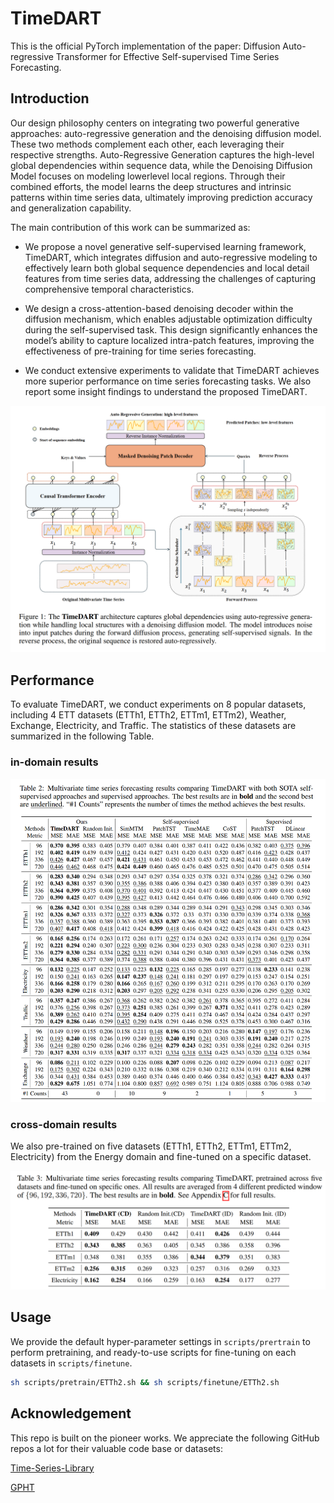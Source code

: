 # TimeDART
This is the official PyTorch implementation of the paper: Diffusion Auto-regressive Transformer for Effective Self-supervised Time Series Forecasting.

## Introduction

Our design philosophy centers on integrating two powerful generative approaches: auto-regressive generation and the denoising diffusion model. These two methods complement each other, each leveraging their respective strengths. Auto-Regressive Generation captures the high-level global dependencies within sequence data, while the Denoising Diffusion Model focuses on modeling lowerlevel local regions. Through their combined efforts, the model learns the deep structures and intrinsic patterns within time series data, ultimately improving prediction accuracy and generalization capability.   

The main contribution of this work can be summarized as:

- We propose a novel generative self-supervised learning framework, TimeDART, which integrates diffusion and auto-regressive modeling to effectively learn both global sequence dependencies and local detail features from time series data, addressing the challenges of capturing comprehensive temporal characteristics.

- We design a cross-attention-based denoising decoder within the diffusion mechanism, which enables adjustable optimization difficulty during the self-supervised task. This design significantly enhances the model’s ability to capture localized intra-patch features, improving the effectiveness of pre-training for time series forecasting.

- We conduct extensive experiments to validate that TimeDART achieves more superior performance on time series forecasting tasks. We also report some insight findings to understand the proposed TimeDART.

![](assets/model.png)

## Performance

To evaluate TimeDART, we conduct experiments on 8 popular datasets, including 4 ETT datasets (ETTh1, ETTh2, ETTm1, ETTm2), Weather, Exchange, Electricity, and Traffic. The statistics of these datasets are summarized in the following Table.

### in-domain results

![](assets/table1.png)

### cross-domain results

We also pre-trained on five datasets (ETTh1, ETTh2, ETTm1, ETTm2, Electricity) from the Energy domain and fine-tuned on a specific dataset.

![](assets/table2.png)

## Usage

We provide the default hyper-parameter settings in `scripts/prertrain` to perform pretraining, and ready-to-use scripts for fine-tuning on each datasets in `scripts/finetune`.

```sh
sh scripts/pretrain/ETTh2.sh && sh scripts/finetune/ETTh2.sh
```

## Acknowledgement

This repo is built on the pioneer works. We appreciate the following GitHub repos a lot for their valuable code base or datasets:

[Time-Series-Library](https://github.com/thuml/Time-Series-Library?tab=readme-ov-file)

[GPHT](https://github.com/icantnamemyself/GPHT/tree/main)


